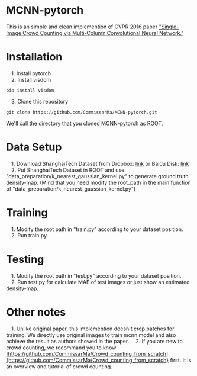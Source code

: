 # MCNN-pytorch
This is an simple and clean implemention of CVPR 2016 paper ["Single-Image Crowd Counting via Multi-Column Convolutional Neural Network."](http://www.cv-foundation.org/openaccess/content_cvpr_2016/papers/Zhang_Single-Image_Crowd_Counting_CVPR_2016_paper.pdf)  
# Installation
&emsp;1. Install pytorch  
&emsp;2. Install visdom  
```pip
pip install visdom
```
&emsp;3. Clone this repository  
```git
git clone https://github.com/CommissarMa/MCNN-pytorch.git
```
We'll call the directory that you cloned MCNN-pytorch as ROOT.
# Data Setup
&emsp;1. Download ShanghaiTech Dataset from
Dropbox: [link](https://www.dropbox.com/s/fipgjqxl7uj8hd5/ShanghaiTech.zip?dl=0) or Baidu Disk: [link](http://pan.baidu.com/s/1nuAYslz)  
&emsp;2. Put ShanghaiTech Dataset in ROOT and use "data_preparation/k_nearest_gaussian_kernel.py" to generate ground truth density-map. (Mind that you need modify the root_path in the main function of "data_preparation/k_nearest_gaussian_kernel.py")  
# Training
&emsp;1. Modify the root path in "train.py" according to your dataset position.  
&emsp;2. Run train.py
# Testing
&emsp;1. Modify the root path in "test.py" according to your dataset position.  
&emsp;2. Run test.py for calculate MAE of test images or just show an estimated density-map.  
# Other notes
&emsp;1. Unlike original paper, this implemention doesn't crop patches for training. We directly use original images to train mcnn model and also achieve the result as authors showed in the paper.
&emsp;2. If you are new to crowd counting, we recommand you to know [https://github.com/CommissarMa/Crowd_counting_from_scratch]{https://github.com/CommissarMa/Crowd_counting_from_scratch} first. It is an overview and tutorial of crowd counting.
